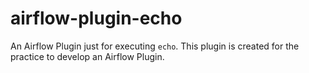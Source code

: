 airflow-plugin-echo
===================

An Airflow Plugin just for executing `echo`. This plugin is created for the practice to develop an Airflow Plugin.


